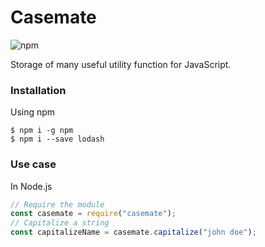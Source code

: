 # **Casemate**

![npm](https://img.shields.io/npm/v/casemate)

Storage of many useful utility function for JavaScript.

### **Installation**

Using npm

```shell
$ npm i -g npm
$ npm i --save lodash
```

### **Use case**

In Node.js

```javascript
// Require the module
const casemate = require("casemate");
// Capitalize a string
const capitalizeName = casemate.capitalize("john doe");
```
